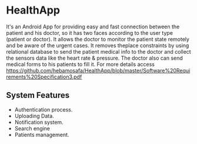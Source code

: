 # HealthApp
It's an Android App for providing easy and fast connection between the patient and his doctor, so it has two faces according to the user type (patient or doctor).
It allows the doctor to monitor the patient state remotely and be aware of the urgent cases. It removes theplace constraints by using relational database to send the patient medical info to the doctor and collect the sensors data like the heart rate & pressure.
The doctor also can send medical forms to his patients to fill it.
For more details access https://github.com/hebamosafa/HealthApp/blob/master/Software%20Requirements%20Specification3.pdf
##  System Features
* Authentication process.
* Uploading Data.
* Notification system.
* Search engine
* Patients management.
